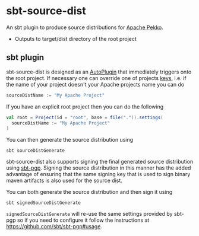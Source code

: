 # sbt-source-dist

An sbt plugin to produce source distributions for
[Apache Pekko](https://github.com/apache/pekko).

* Outputs to target/dist directory of the root project

## sbt plugin

sbt-source-dist is designed as an [AutoPlugin](https://www.scala-sbt.org/1.x/docs/Plugins.html) that immediately
triggers onto the root project. If necessary one can override one of
projects [keys](/src/main/scala/com/github/pjfanning/sourcedist/SourceDistKeys.scala), i.e. if the name of your project
doesn't your Apache projects name you can do

```sbt
sourceDistName := "My Apache Project"
```

If you have an explicit root project then you can do the following

```sbt
val root = Project(id = "root", base = file(".")).settings(
  sourceDistName := "My Apache Project"
)
```

You can then generate the source distribution using

```
sbt sourceDistGenerate
```

sbt-source-dist also supports signing the final generated source distribution
using [sbt-pgp](https://github.com/sbt/sbt-pgp). Signing the source
distribution in this manner has the added advantage of ensuring that the same
signing key that is used to sign binary maven artifacts is also used for the
source dist.

You can both generate the source distribution and then sign it using

```
sbt signedSourceDistGenerate
```

`signedSourceDistGenerate` will re-use the same settings provided by sbt-pgp
so if you need to configure it follow the instructions at https://github.com/sbt/sbt-pgp#usage.
